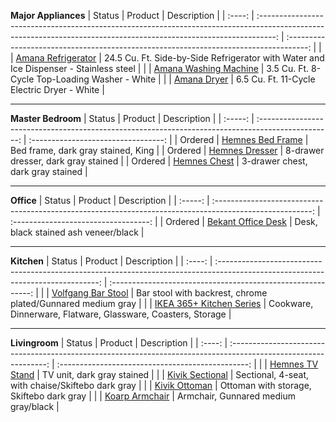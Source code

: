 **Major Appliances**
| Status |                                                                              Product                                                                               |                                      Description                                      |
| :----: | :----------------------------------------------------------------------------------------------------------------------------------------------------------------: | :-----------------------------------------------------------------------------------: |
|        | [Amana Refrigerator](https://www.bestbuy.com/site/amana-24-5-cu-ft-side-by-side-refrigerator-with-water-and-ice-dispenser-stainless-steel/6191432.p?skuId=6191432) | 24.5 Cu. Ft. Side-by-Side Refrigerator with Water and Ice Dispenser - Stainless steel |
|        |                   [Amana Washing Machine](https://www.bestbuy.com/site/amana-3-5-cu-ft-8-cycle-top-loading-washer-white/5369600.p?skuId=5369600)                   |                    3.5 Cu. Ft. 8-Cycle Top-Loading Washer - White                     |
|        |                         [Amana Dryer](https://www.bestbuy.com/site/amana-6-5-cu-ft-11-cycle-electric-dryer-white/3073087.p?skuId=3073087)                          |                      6.5 Cu. Ft. 11-Cycle Electric Dryer - White                      |

---

**Master Bedroom**
| Status  |                                              Product                                               |             Description             |
| :-----: | :------------------------------------------------------------------------------------------------: | :---------------------------------: |
| Ordered |   [Hemnes Bed Frame](https://www.ikea.com/us/en/p/hemnes-bed-frame-dark-gray-stained-s99240647/)   | Bed frame, dark gray stained, King  |
| Ordered | [Hemnes Dresser](https://www.ikea.com/us/en/p/hemnes-8-drawer-dresser-dark-gray-stained-60381737/) | 8-drawer dresser, dark gray stained |
| Ordered |   [Hemnes Chest](https://www.ikea.com/us/en/p/hemnes-3-drawer-chest-dark-gray-stained-90483471/)   |  3-drawer chest, dark gray stained  |

---

**Office**
| Status  |                                                 Product                                                  |             Description              |
| :-----: | :------------------------------------------------------------------------------------------------------: | :----------------------------------: |
| Ordered | [Bekant Office Desk](https://www.ikea.com/us/en/p/bekant-desk-black-stained-ash-veneer-black-s69282592/) | Desk, black stained ash veneer/black |

---

**Kitchen**
| Status |                                                             Product                                                              |                         Description                          |
| :----: | :------------------------------------------------------------------------------------------------------------------------------: | :----------------------------------------------------------: |
|        | [Volfgang Bar Stool](https://www.ikea.com/us/en/p/volfgang-bar-stool-with-backrest-chrome-plated-gunnared-medium-gray-90435885/) | Bar stool with backrest, chrome plated/Gunnared medium gray  |
|        |                        [IKEA 365+ Kitchen Series](https://www.ikea.com/us/en/cat/ikea-365-series-07694/)                         | Cookware, Dinnerware, Flatware, Glassware, Coasters, Storage |

---

**Livingroom**
| Status |                                                     Product                                                      |                    Description                    |
| :----: | :--------------------------------------------------------------------------------------------------------------: | :-----------------------------------------------: |
|        |            [Hemnes TV Stand](https://www.ikea.com/us/en/p/hemnes-tv-unit-dark-gray-stained-50381747/)            |            TV unit, dark gray stained             |
|        | [Kivik Sectional](https://www.ikea.com/us/en/p/kivik-sectional-4-seat-with-chaise-skiftebo-dark-gray-s59305565/) | Sectional, 4-seat, with chaise/Skiftebo dark gray |
|        |      [Kivik Ottoman](https://www.ikea.com/us/en/p/kivik-ottoman-with-storage-skiftebo-dark-gray-s79305526/)      |     Ottoman with storage, Skiftebo dark gray      |
|        |       [Koarp Armchair](https://www.ikea.com/us/en/p/koarp-armchair-gunnared-medium-gray-black-s89221734/)        |       Armchair, Gunnared medium gray/black        |

